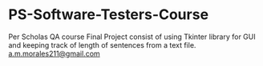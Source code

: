 # PS-Software-Testers-Course
Per Scholas QA course
Final Project consist of using Tkinter library for GUI and keeping track of length of sentences from a text file.
a.m.morales211@gmail.com

